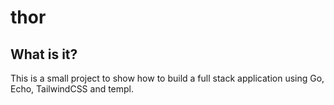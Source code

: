 # thor

## What is it?
This is a small project to show how to build a full stack application using Go, Echo, TailwindCSS and templ.



